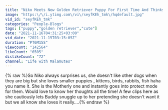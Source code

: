 ```yaml
---
title: "Niko Meets New Golden Retriever Puppy For First Time And Thinks She's It's Mom! (So Cute!!)"
image: "https:\/\/i.ytimg.com\/vi\/seyfKEh_tmk\/hqdefault.jpg"
vid_id: "seyfKEh_tmk"
categories: "People-Blogs"
tags: ["puppy","golden retriever","cute"]
date: "2021-11-16T04:31:25+03:00"
vid_date: "2021-11-15T03:15:05Z"
duration: "PT6M15S"
viewcount: "142564"
likeCount: "6505"
dislikeCount: "72"
channel: "Life with Malamutes"
---
```

{% raw %}So Niko always surprises us, she doesn't like other dogs when they are big but she loves smaller puppies , kittens, birds, rabbits, fish haha you name it. She is the Motherly one and instantly goes into protect mode for them. Would love to know her thoughts all the time! A few clips here as she cautiously lets Buddy snuggle up to her pretending she doesn't want it but we all know she loves it really....{% endraw %}
